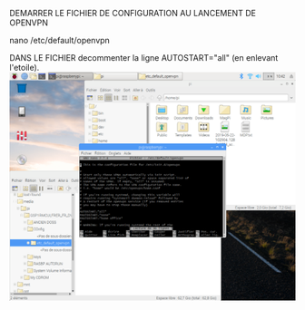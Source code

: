 DEMARRER LE FICHIER DE CONFIGURATION AU LANCEMENT DE OPENVPN

nano /etc/default/openvpn

DANS LE FICHIER
decommenter la ligne AUTOSTART="all" (en enlevant l'etoile).
![alt text](https://github.com/Tadeu-Luc/Routeur_Wifi_VPN/blob/master/Configuration/Client/2-Connexion%20VPN%20client-serveur/etc/default/openvpn/Fichier%20de%20demarrage%20automatique%20des%20fichier%20de%20configuration.png)
